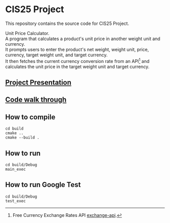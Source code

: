 # CIS25 Project

This repository contains the source code for CIS25 Project.

Unit Price Calculator.  
A program that calculates a product's unit price in another weight unit and currency.  
It prompts users to enter the product's net weight, weight unit, price, currency, target weight unit, and target currency.  
It then fetches the current currency conversion rate from an API[^1] and calculates the unit price in the target weight unit and target currency.

## [Project Presentation](https://youtu.be/TYXPYbKedRk)
## [Code walk through](https://youtu.be/yvOAlP9YSDo)

## How to compile
```
cd build
cmake ..
cmake --build .
```

## How to run
```
cd build/Debug
main_exec
```

## How to run Google Test
```
cd build/Debug
test_exec
```

[^1]: Free Currency Exchange Rates API [exchange-api](https://github.com/fawazahmed0/exchange-api).